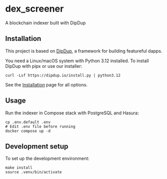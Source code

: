 # dex_screener

A blockchain indexer built with DipDup

## Installation

This project is based on [DipDup](https://dipdup.io), a framework for building featureful dapps.

You need a Linux/macOS system with Python 3.12 installed. To install DipDup with pipx or use our installer:

```shell
curl -Lsf https://dipdup.io/install.py | python3.12
```

See the [Installation](https://dipdup.io/docs/installation) page for all options.

## Usage

Run the indexer in Compose stack with PostgreSQL and Hasura:

```shell
cp .env.default .env
# Edit .env file before running
docker compose up -d
```

## Development setup

To set up the development environment:

```shell
make install
source .venv/bin/activate
```
